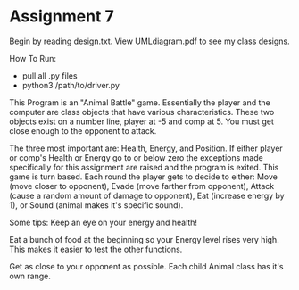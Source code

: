 # Assignment 7

Begin by reading design.txt. View UMLdiagram.pdf to see my class designs. 

How To Run:
- pull all .py files
- python3 /path/to/driver.py

This Program is an "Animal Battle" game. Essentially the player and the computer are
class objects that have various characteristics. These two objects exist on a number
line, player at -5 and comp at 5. You must get close enough to the opponent to attack.

The three most important are:
Health, Energy, and Position. 
If either player or comp's Health or Energy go to or below zero the exceptions made 
specifically for this assignment are raised and the program is exited. This game is 
turn based. Each round the player gets to decide to either: Move (move closer to 
opponent), Evade (move farther from opponent), Attack (cause a random amount of damage
to opponent), Eat (increase energy by 1), or Sound (animal makes it's specific sound). 

Some tips:
Keep an eye on your energy and health!

Eat a bunch of food at the beginning so your Energy level rises very high. This
makes it easier to test the other functions. 

Get as close to your opponent as possible. Each child Animal class has it's own 
range.
